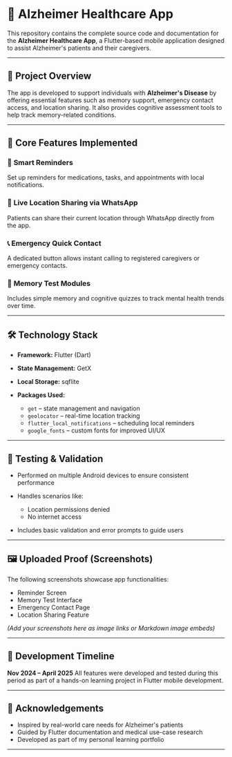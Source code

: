

# 📱 **Alzheimer Healthcare App**

This repository contains the complete source code and documentation for the **Alzheimer Healthcare App**, a Flutter-based mobile application designed to assist Alzheimer's patients and their caregivers.

---

## 📘 **Project Overview**

The app is developed to support individuals with **Alzheimer's Disease** by offering essential features such as memory support, emergency contact access, and location sharing. It also provides cognitive assessment tools to help track memory-related conditions.

---

## 🔧 **Core Features Implemented**

### 🔔 **Smart Reminders**

Set up reminders for medications, tasks, and appointments with local notifications.

### 📍 **Live Location Sharing via WhatsApp**

Patients can share their current location through WhatsApp directly from the app.

### 📞 **Emergency Quick Contact**

A dedicated button allows instant calling to registered caregivers or emergency contacts.

### 📝 **Memory Test Modules**

Includes simple memory and cognitive quizzes to track mental health trends over time.

---

## 🛠️ **Technology Stack**

* **Framework:** Flutter (Dart)
* **State Management:** GetX
* **Local Storage:** sqflite
* **Packages Used:**

  * `get` – state management and navigation
  * `geolocator` – real-time location tracking
  * `flutter_local_notifications` – scheduling local reminders
  * `google_fonts` – custom fonts for improved UI/UX

---

## 🧪 **Testing & Validation**

* Performed on multiple Android devices to ensure consistent performance
* Handles scenarios like:

  * Location permissions denied
  * No internet access
* Includes basic validation and error prompts to guide users

---

## 🖼️ **Uploaded Proof (Screenshots)**

The following screenshots showcase app functionalities:

* Reminder Screen
* Memory Test Interface
* Emergency Contact Page
* Location Sharing Feature

*(Add your screenshots here as image links or Markdown image embeds)*

---

## 📅 **Development Timeline**

**Nov 2024 – April 2025**
All features were developed and tested during this period as part of a hands-on learning project in Flutter mobile development.

---

## 🙌 **Acknowledgements**

* Inspired by real-world care needs for Alzheimer's patients
* Guided by Flutter documentation and medical use-case research
* Developed as part of my personal learning portfolio

---


